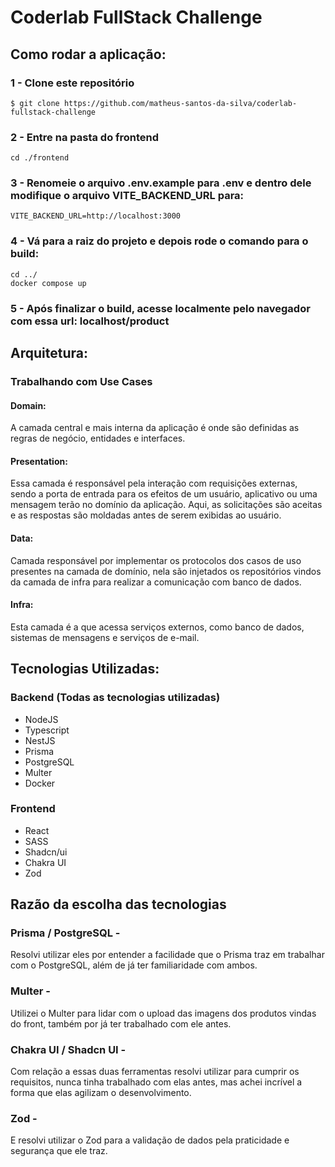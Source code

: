 # Coderlab FullStack Challenge

## Como rodar a aplicação:

### 1 - Clone este repositório

```
$ git clone https://github.com/matheus-santos-da-silva/coderlab-fullstack-challenge
```

### 2 - Entre na pasta do frontend

```
cd ./frontend
```

### 3 - Renomeie o arquivo .env.example para .env e dentro dele modifique o arquivo VITE_BACKEND_URL para: 

```
VITE_BACKEND_URL=http://localhost:3000
```

### 4 - Vá para a raiz do projeto e depois rode o comando para o build:

```
cd ../
docker compose up
```

### 5 - Após finalizar o build, acesse localmente pelo navegador com essa url: localhost/product

## Arquitetura:

### Trabalhando com Use Cases

#### **Domain:**

A camada central e mais interna da aplicação é onde são definidas as regras de negócio, entidades e interfaces.

#### **Presentation:**

Essa camada é responsável pela interação com requisições externas, sendo a porta de entrada para os efeitos de um usuário, aplicativo ou uma mensagem terão no domínio da aplicação. Aqui, as solicitações são aceitas e as respostas são moldadas antes de serem exibidas ao usuário.

#### **Data:**

Camada responsável por implementar os protocolos dos casos de uso presentes na camada de domínio, nela são injetados os repositórios vindos da camada de infra para realizar a comunicação com banco de dados.

#### **Infra:**

Esta camada é a que acessa serviços externos, como banco de dados, sistemas de mensagens e serviços de e-mail.

## Tecnologias Utilizadas:

### Backend (Todas as tecnologias utilizadas)
- NodeJS
- Typescript
- NestJS
- Prisma
- PostgreSQL
- Multer
- Docker

### Frontend
- React
- SASS
- Shadcn/ui
- Chakra UI
- Zod

## Razão da escolha das tecnologias

### Prisma / PostgreSQL - 
Resolvi utilizar eles por entender a facilidade que o Prisma traz em trabalhar com o PostgreSQL, além de já ter familiaridade com ambos.
  
### Multer - 
Utilizei o Multer para lidar com o upload das imagens dos produtos vindas do front, também por já ter trabalhado com ele antes.
  
### Chakra UI / Shadcn UI -
Com relação a essas duas ferramentas resolvi utilizar para cumprir os requisitos, nunca tinha trabalhado com elas antes, mas achei incrível a forma que elas agilizam o desenvolvimento.

### Zod -
E resolvi utilizar o Zod para a validação de dados pela praticidade e segurança que ele traz.  
